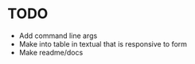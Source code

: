 # TODO

- Add command line args
- Make into table in textual that is responsive to form
- Make readme/docs